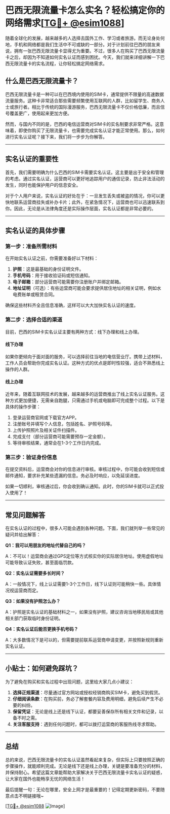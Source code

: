 # 巴西无限流量卡怎么实名？轻松搞定你的网络需求[[TG💪+ @esim1088](https://t.me/s/esim1088)]

随着全球化的发展，越来越多的人选择去国外工作、学习或者旅游。而无论身处何地，手机和网络都是我们生活中不可或缺的一部分。对于计划前往巴西的朋友来说，拥有一张巴西无限流量卡显得尤为重要。不过，很多人在购买了巴西无限流量卡之后，却因为不知道如何实名认证而感到困扰。今天，我们就来详细讲解一下巴西无限流量卡的实名流程，让你轻松搞定网络需求。

## 什么是巴西无限流量卡？

巴西无限流量卡是一种可以在巴西境内使用的SIM卡，通常提供不限量的高速数据流量服务。这种卡非常适合那些需要频繁使用互联网的人群，比如留学生、商务人士或旅行者。相比于传统的国际漫游服务，巴西无限流量卡不仅价格低廉，而且信号覆盖更广，使用起来更加方便。

然而，与国内不同的是，巴西的电信运营商对SIM卡的实名制要求非常严格。这意味着，即使你购买了无限流量卡，也需要完成实名认证才能正常使用。那么，如何进行实名认证呢？接下来，我们将一步步为你解答。

---

## 实名认证的重要性

首先，我们需要明确为什么巴西的SIM卡需要实名认证。这主要是出于安全和管理的考虑。通过实名认证，运营商可以更好地追踪用户的通信记录，防止非法活动的发生，同时也能保护用户的信息安全。

对于个人用户来说，实名认证的好处在于：一旦发生丢失或被盗的情况，你可以更快地联系运营商挂失或补办卡片；此外，在紧急情况下，运营商也可以迅速联系到你。因此，无论是从法律角度还是实际操作层面，实名认证都是非常必要的。

---

## 实名认证的具体步骤

### 第一步：准备所需材料

在开始实名认证之前，你需要准备好以下材料：

1. **护照**：这是最基础的身份证明文件。
2. **手机号码**：用于接收验证码或短信通知。
3. **电子邮箱**：部分运营商可能需要你注册账户并绑定邮箱。
4. **地址证明**（可选）：有些运营商可能会要求提供居住地址的相关证明，例如水电费账单或租赁合同。

确保这些材料齐全且信息准确，这样可以大大加快实名认证的速度。

### 第二步：选择合适的渠道

目前，巴西的SIM卡实名认证主要有两种方式：线下办理和线上办理。

#### 线下办理
如果你更倾向于面对面的服务，可以选择前往当地的电信营业厅。携带上述材料，工作人员会帮助你完成实名认证。这种方式的优点是即时性较强，适合不熟悉线上操作的人群。

#### 线上办理
近年来，随着互联网技术的发展，越来越多的运营商推出了线上实名认证服务。这种方式更加便捷，无需亲自跑腿，只需通过手机或电脑即可完成整个过程。以下是具体的操作步骤：

1. 登录运营商官网或下载官方APP。
2. 注册账号并填写个人信息，包括姓名、护照号码等。
3. 上传护照照片及相关证件扫描件。
4. 完成支付（部分运营商可能需要预存一定金额）。
5. 等待审核结果，通常会在1-3个工作日内完成。

### 第三步：验证身份信息

在提交资料后，运营商会对你的信息进行审核。审核过程中，你可能会收到短信或邮件通知，要求补充某些遗漏的信息。务必及时响应，以免延误进度。

如果一切顺利，审核通过后，你会收到确认通知。此时，你的SIM卡就可以正式投入使用了！

---

## 常见问题解答

在实名认证的过程中，很多人可能会遇到各种问题。下面，我们就列举一些常见的疑问并给出解答：

**Q1：我可以用朋友的地址代替自己的吗？**

A：不可以！运营商会通过GPS定位等方式核实你的实际居住地址。使用虚假地址可能导致认证失败，甚至面临罚款。

**Q2：实名认证需要多长时间？**

A：一般情况下，线上认证需要1-3个工作日，线下认证则可能稍快一些。具体情况视运营商而定。

**Q3：如果没有护照怎么办？**

A：护照是实名认证的基础材料之一，如果没有护照，建议咨询当地移民局或其他相关部门获取临时身份证明。

**Q4：实名认证后能否更换手机号码？**

A：大多数情况下是可以的，但需要提前联系运营商申请变更，并按照新规则重新实名认证。

---

## 小贴士：如何避免踩坑？

为了避免在购买和实名过程中出现问题，这里给大家几点小建议：

1. **选择正规渠道**：尽量通过官方网站或授权经销商购买SIM卡，避免买到假货。
2. **仔细阅读条款**：在购买前，务必了解套餐内容及费用明细，避免后续产生不必要的纠纷。
3. **保留凭证**：无论是线上还是线下认证，都要妥善保存所有相关文件和记录，以备不时之需。
4. **关注客服支持**：遇到任何问题时，都可以拨打运营商的客服热线寻求帮助。

---

## 总结

总的来说，巴西无限流量卡的实名认证虽然看起来复杂，但实际上只要按照正确的步骤操作，就能顺利完成。无论是线下还是线上办理，关键是要准备充分的材料，并保持耐心。希望这篇文章能帮助大家解决关于巴西无限流量卡实名认证的疑惑，让大家在国外也能畅享无忧的网络生活！

最后提醒一句：无论在哪里，安全上网才是最重要的！记得定期更新密码，不要随意点击不明链接哦~

[[TG💪+ @esim1088](https://t.me/s/esim1088) ![Image](https://i.postimg.cc/4NQfJmqS/Snipaste-2025-05-13-00-14-12.png)]